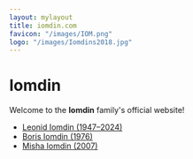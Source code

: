```yaml
---
layout: mylayout
title: iomdin.com
favicon: "/images/IOM.png"
logo: "/images/Iomdins2018.jpg"
---
```


# Iomdin

Welcome to the **Iomdin** family's official website!

* [Leonid Iomdin (1947–2024)](https://leonid.iomdin.com)
* [Boris Iomdin (1976)](https://boris.iomdin.com)
* [Misha Iomdin (2007)](https://misha.iomdin.com)